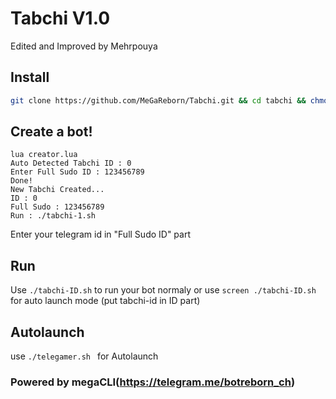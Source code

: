 # Tabchi V1.0
Edited and Improved by Mehrpouya

## Install
```bash
git clone https://github.com/MeGaReborn/Tabchi.git && cd tabchi && chmod 777 install.sh && chmod 777 telegamer.sh && ./install.sh && lua creator.lua
```
## Create a bot!
```
lua creator.lua
Auto Detected Tabchi ID : 0
Enter Full Sudo ID : 123456789
Done!
New Tabchi Created...
ID : 0
Full Sudo : 123456789
Run : ./tabchi-1.sh
```
Enter your telegram id in "Full Sudo ID" part

## Run
Use `./tabchi-ID.sh` to run your bot normaly or use `screen ./tabchi-ID.sh` for auto launch mode (put tabchi-id in ID part)

## Autolaunch
use `./telegamer.sh ` for Autolaunch

### Powered by megaCLI(https://telegram.me/botreborn_ch)

